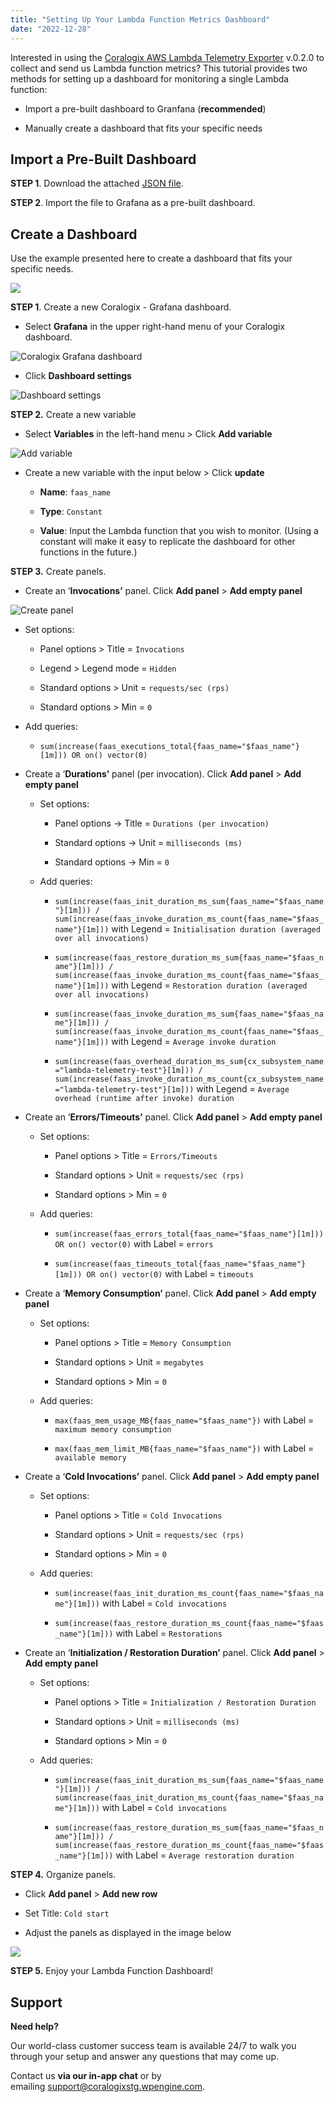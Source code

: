 ```yaml
---
title: "Setting Up Your Lambda Function Metrics Dashboard"
date: "2022-12-28"
---
```


Interested in using the [Coralogix AWS Lambda Telemetry Exporter](https://coralogixstg.wpengine.com/docs/coralogix-aws-lambda-telemetry-exporter/) v.0.2.0 to collect and send us Lambda function metrics? This tutorial provides two methods for setting up a dashboard for monitoring a single Lambda function:

- Import a pre-built dashboard to Granfana (**recommended**)

- Manually create a dashboard that fits your specific needs

## Import a Pre-Built Dashboard

**STEP 1**. Download the attached [JSON file](https://coralogixstg.wpengine.com/wp-content/uploads/2024/01/AWS-Lambda-Telemetry-Multi.json).

**STEP 2**. Import the file to Grafana as a pre-built dashboard.

## Create a Dashboard

Use the example presented here to create a dashboard that fits your specific needs.

![](images/Metrics-dashboard-1-1024x550.png)

**STEP 1**. Create a new Coralogix - Grafana dashboard.

- Select **Grafana** in the upper right-hand menu of your Coralogix dashboard.

![](images/Select-1-1024x216.png "Coralogix Grafana dashboard")

- Click **Dashboard settings**

![](images/Dashboardsettings-1024x249.png "Dashboard settings")

**STEP 2.** Create a new variable

- Select **Variables** in the left-hand menu > Click **Add variable**

![](images/Add-variable-1024x280.png "Add variable")

- Create a new variable with the input below > Click **update**
    - **Name**: `faas_name`
    
    - **Type**: `Constant`
    
    - **Value**: Input the Lambda function that you wish to monitor. (Using a constant will make it easy to replicate the dashboard for other functions in the future.)

**STEP 3.** Create panels.

- Create an ‘**Invocations’** panel. Click **Add panel** > **Add empty panel**

![](images/Createpanels-1024x195.png "Create panel")

- Set options:
    - Panel options > Title = `Invocations`
    
    - Legend > Legend mode = `Hidden`
    
    - Standard options > Unit = `requests/sec (rps)`
    
    - Standard options > Min = `0`

- Add queries:
    - `sum(increase(faas_executions_total{faas_name="$faas_name"}[1m])) OR on() vector(0)`

- Create a ‘**Durations’** panel (per invocation). Click **Add panel** > **Add empty panel**
    - Set options:
        - Panel options → Title = `Durations (per invocation)`
        
        - Standard options → Unit = `milliseconds (ms)`
        
        - Standard options → Min = `0`
    
    - Add queries:
        - `sum(increase(faas_init_duration_ms_sum{faas_name="$faas_name"}[1m])) / sum(increase(faas_invoke_duration_ms_count{faas_name="$faas_name"}[1m]))` with Legend = `Initialisation duration (averaged over all invocations)`
        
        - `sum(increase(faas_restore_duration_ms_sum{faas_name="$faas_name"}[1m])) / sum(increase(faas_invoke_duration_ms_count{faas_name="$faas_name"}[1m]))` with Legend = `Restoration duration (averaged over all invocations)`
        
        - `sum(increase(faas_invoke_duration_ms_sum{faas_name="$faas_name"}[1m])) / sum(increase(faas_invoke_duration_ms_count{faas_name="$faas_name"}[1m]))` with Legend = `Average invoke duration`
        
        - `sum(increase(faas_overhead_duration_ms_sum{cx_subsystem_name="lambda-telemetry-test"}[1m])) / sum(increase(faas_invoke_duration_ms_count{cx_subsystem_name="lambda-telemetry-test"}[1m]))` with Legend = `Average overhead (runtime after invoke) duration`

- Create an ‘**Errors/Timeouts’** panel. Click **Add panel** > **Add empty panel**
    - Set options:
        - Panel options > Title = `Errors/Timeouts`
        
        - Standard options > Unit = `requests/sec (rps)`
        
        - Standard options > Min = `0`
    
    - Add queries:
        - `sum(increase(faas_errors_total{faas_name="$faas_name"}[1m])) OR on() vector(0)` with Label = `errors`
        
        - `sum(increase(faas_timeouts_total{faas_name="$faas_name"}[1m])) OR on() vector(0)` with Label = `timeouts`

- Create a ‘**Memory Consumption’** panel. Click **Add panel** > **Add empty panel**
    - Set options:
        - Panel options > Title = `Memory Consumption`
        
        - Standard options > Unit = `megabytes`
        
        - Standard options > Min = `0`
    
    - Add queries:
        - `max(faas_mem_usage_MB{faas_name="$faas_name"})` with Label = `maximum memory consumption`
        
        - `max(faas_mem_limit_MB{faas_name="$faas_name"})` with Label = `available memory`

- Create a ‘**Cold Invocations’** panel. Click **Add panel** > **Add empty panel**
    - Set options:
        - Panel options > Title = `Cold Invocations`
        
        - Standard options > Unit = `requests/sec (rps)`
        
        - Standard options > Min = `0`
    
    - Add queries:
        - `sum(increase(faas_init_duration_ms_count{faas_name="$faas_name"}[1m]))` with Label = `Cold invocations`
        
        - `sum(increase(faas_restore_duration_ms_count{faas_name="$faas_name"}[1m]))` with Label = `Restorations`

- Create an ‘**Initialization / Restoration Duration’** panel. Click **Add panel** > **Add empty panel**
    - Set options:
        - Panel options > Title = `Initialization / Restoration Duration`
        
        - Standard options > Unit = `milliseconds (ms)`
        
        - Standard options > Min = `0`
    
    - Add queries:
        - `sum(increase(faas_init_duration_ms_sum{faas_name="$faas_name"}[1m])) / sum(increase(faas_init_duration_ms_count{faas_name="$faas_name"}[1m]))` with Label = `Cold invocations`
        
        - `sum(increase(faas_restore_duration_ms_sum{faas_name="$faas_name"}[1m])) / sum(increase(faas_restore_duration_ms_count{faas_name="$faas_name"}[1m]))` with Label = `Average restoration duration`

**STEP 4.** Organize panels.

- Click **Add panel** > **Add new row**

- Set Title: `Cold start`

- Adjust the panels as displayed in the image below

![](images/Metrics-dashboard-2-1024x550.png)

**STEP 5.** Enjoy your Lambda Function Dashboard!

## Support

**Need help?**

Our world-class customer success team is available 24/7 to walk you through your setup and answer any questions that may come up.

Contact us **via our in-app chat** or by emailing [support@coralogixstg.wpengine.com](mailto:support@coralogixstg.wpengine.com).

